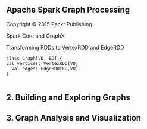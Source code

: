 
## Apache Spark Graph Processing

Copyright © 2015 Packt Publishing


 Spark Core and GraphX 

Transforming RDDs to VertexRDD and EdgeRDD

```
class Graph[VD, ED] {
val vertices: VertexRDD[VD]
  val edges: EdgeRDD[ED,VD]
}


```

## 2. Building and Exploring Graphs



## 3. Graph Analysis and Visualization


